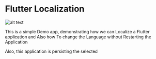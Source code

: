 # Flutter Localization

![alt text](http://url/to/img.png)

This is a simple Demo app, demonstrating how we can Localize a Flutter application and Also how To change the Language without Restarting the Application

Also, this application is persisting the selected

